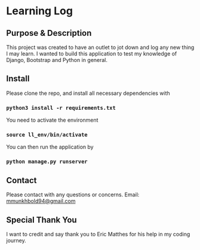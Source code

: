 # Learning Log 

## Purpose & Description

This project was created to have an outlet to jot down and log any new thing I may learn. I wanted to build this application to test my knowledge of Django, Bootstrap and Python in general.

## Install 

Please clone the repo, and install all necessary dependencies with

### `python3 install -r requirements.txt`

You need to activate the environment

### `source ll_env/bin/activate`

You can then run the application by 

### `python manage.py runserver`

## Contact

Please contact with any questions or concerns.
Email: mmunkhbold94@gmail.com

## Special Thank You

I want to credit and say thank you to Eric Matthes for his help in my coding journey.